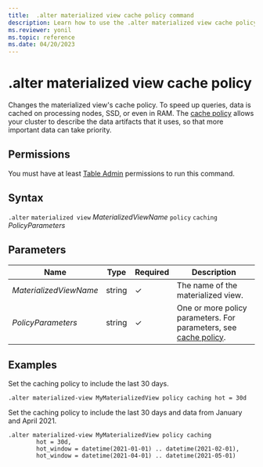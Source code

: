 ```yaml
---
title:  .alter materialized view cache policy command
description: Learn how to use the .alter materialized view cache policy command to change the materialized view's cache policy.
ms.reviewer: yonil
ms.topic: reference
ms.date: 04/20/2023
---
```

# .alter materialized view cache policy

Changes the materialized view's cache policy. To speed up queries, data is cached on processing nodes, SSD, or even in RAM. The [cache policy](cachepolicy.md) allows your cluster to describe the data artifacts that it uses, so that more important data can take priority.

## Permissions

You must have at least [Table Admin](access-control/role-based-access-control.md) permissions to run this command.

## Syntax

`.alter` `materialized view` *MaterializedViewName* `policy` `caching` *PolicyParameters*

## Parameters

|Name|Type|Required|Description|
|--|--|--|--|
|*MaterializedViewName*|string|&check;| The name of the materialized view.|
|*PolicyParameters*|string|&check;|One or more policy parameters. For parameters, see [cache policy](cachepolicy.md).|

## Examples

Set the caching policy to include the last 30 days.

```kusto
.alter materialized-view MyMaterializedView policy caching hot = 30d
```

Set the caching policy to include the last 30 days and data from January and April 2021.

```kusto
.alter materialized-view MyMaterializedView policy caching 
        hot = 30d,
        hot_window = datetime(2021-01-01) .. datetime(2021-02-01),
        hot_window = datetime(2021-04-01) .. datetime(2021-05-01)
```
